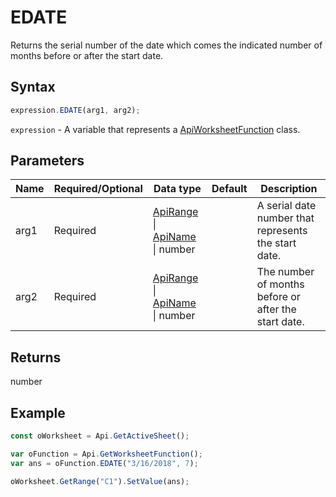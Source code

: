 # EDATE

Returns the serial number of the date which comes the indicated number of months before or after the start date.

## Syntax

```javascript
expression.EDATE(arg1, arg2);
```

`expression` - A variable that represents a [ApiWorksheetFunction](../ApiWorksheetFunction.md) class.

## Parameters

| **Name** | **Required/Optional** | **Data type** | **Default** | **Description** |
| ------------- | ------------- | ------------- | ------------- | ------------- |
| arg1 | Required | [ApiRange](../../ApiRange/ApiRange.md) \| [ApiName](../../ApiName/ApiName.md) \| number |  | A serial date number that represents the start date. |
| arg2 | Required | [ApiRange](../../ApiRange/ApiRange.md) \| [ApiName](../../ApiName/ApiName.md) \| number |  | The number of months before or after the start date. |

## Returns

number

## Example



```javascript editor-xlsx
const oWorksheet = Api.GetActiveSheet();

var oFunction = Api.GetWorksheetFunction();
var ans = oFunction.EDATE("3/16/2018", 7); 

oWorksheet.GetRange("C1").SetValue(ans);

```

